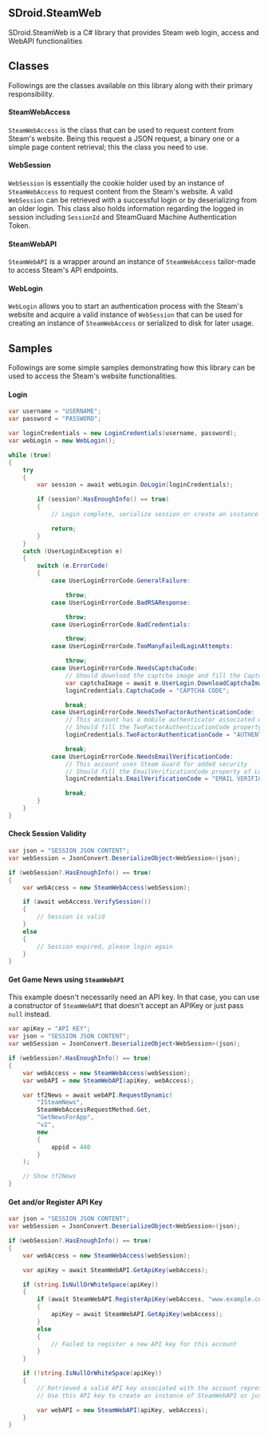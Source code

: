 ﻿## SDroid.SteamWeb
SDroid.SteamWeb is a C# library that provides Steam web login, access and WebAPI functionalities

## Classes
Followings are the classes available on this library along with their primary responsibility.

#### SteamWebAccess

`SteamWebAccess` is the class that can be used to request content from Steam's website. Being this request a JSON request, a binary one or a simple
page content retrieval; this the class you need to use.

#### WebSession

`WebSession` is essentially the cookie holder used by an instance of `SteamWebAccess` to request content from
the Steam's website. A valid `WebSession` can be retrieved with a successful login or by deserializing from
an older login. This class also holds information regarding the logged in session including `SessionId` and
SteamGuard Machine Authentication Token.

#### SteamWebAPI

`SteamWebAPI` is a wrapper around an instance of `SteamWebAccess` tailor-made to access Steam's API endpoints.

#### WebLogin

`WebLogin` allows you to start an authentication process with the Steam's website and acquire a valid instance of `WebSession` that can be used
for creating an instance of `SteamWebAccess` or serialized to disk for later usage.

## Samples
Followings are some simple samples demonstrating how this library can be used to access the Steam's website functionalities.

#### Login

```C#
var username = "USERNAME";
var password = "PASSWORD";

var loginCredentials = new LoginCredentials(username, password);
var webLogin = new WebLogin();

while (true)
{
    try
    {
        var session = await webLogin.DoLogin(loginCredentials);

        if (session?.HasEnoughInfo() == true)
        {
            // Login complete, serialize session or create an instance of SteamWebAccess

            return;
        }
    }
    catch (UserLoginException e)
    {
        switch (e.ErrorCode)
        {
            case UserLoginErrorCode.GeneralFailure:

                throw;
            case UserLoginErrorCode.BadRSAResponse:

                throw;
            case UserLoginErrorCode.BadCredentials:

                throw;
            case UserLoginErrorCode.TooManyFailedLoginAttempts:

                throw;
            case UserLoginErrorCode.NeedsCaptchaCode:
                // Should download the captcha image and fill the CaptchaCode property of LoginCredentials and try again
                var captchaImage = await e.UserLogin.DownloadCaptchaImage();
                loginCredentials.CaptchaCode = "CAPTCHA CODE";

                break;
            case UserLoginErrorCode.NeedsTwoFactorAuthenticationCode:
                // This account has a mobile authenticator associated with it
                // Should fill the TwoFactorAuthenticationCode property of LoginCredentials and try again
                loginCredentials.TwoFactorAuthenticationCode = "AUTHENTICATOR 2FA CODE";

                break;
            case UserLoginErrorCode.NeedsEmailVerificationCode:
                // This account uses Steam Guard for added security
                // Should fill the EmailVerificationCode property of LoginCredentials and try again
                loginCredentials.EmailVerificationCode = "EMAIL VERIFICATION CODE";

                break;
        }
    }
}
```

#### Check Session Validity

```C#
var json = "SESSION JSON CONTENT";
var webSession = JsonConvert.DeserializeObject<WebSession>(json);

if (webSession?.HasEnoughInfo() == true)
{
    var webAccess = new SteamWebAccess(webSession);

    if (await webAccess.VerifySession())
    {
        // Session is valid
    }
    else
    {
        // Session expired, please login again
    }
}
```


#### Get Game News using `SteamWebAPI` 

This example doesn't necessarily need an API key. In that case, you can use a constructor of `SteamWebAPI`
that doesn't accept an APIKey or just pass `null` instead.

```C#
var apiKey = "API KEY";
var json = "SESSION JSON CONTENT";
var webSession = JsonConvert.DeserializeObject<WebSession>(json);

if (webSession?.HasEnoughInfo() == true)
{
    var webAccess = new SteamWebAccess(webSession);
    var webAPI = new SteamWebAPI(apiKey, webAccess);

    var tf2News = await webAPI.RequestDynamic(
        "ISteamNews",
        SteamWebAccessRequestMethod.Get,
        "GetNewsForApp",
        "v2",
        new
        {
            appid = 440
        }
    );

    // Show tf2News
}
```

#### Get and/or Register API Key

```C#
var json = "SESSION JSON CONTENT";
var webSession = JsonConvert.DeserializeObject<WebSession>(json);

if (webSession?.HasEnoughInfo() == true)
{
    var webAccess = new SteamWebAccess(webSession);

    var apiKey = await SteamWebAPI.GetApiKey(webAccess);

    if (string.IsNullOrWhiteSpace(apiKey))
    {
        if (await SteamWebAPI.RegisterApiKey(webAccess, "www.example.com"))
        {
            apiKey = await SteamWebAPI.GetApiKey(webAccess);
        }
        else
        {
            // Failed to register a new API key for this account
        }
    }

    if (!string.IsNullOrWhiteSpace(apiKey))
    {
        // Retrieved a valid API key associated with the account represented by the passed WebSession
        // Use this API key to create an instance of SteamWebAPI or just save it somewhere for later use

        var webAPI = new SteamWebAPI(apiKey, webAccess);
    }
}
```